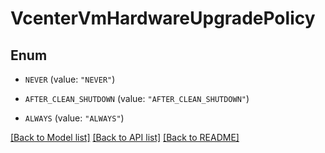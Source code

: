 # VcenterVmHardwareUpgradePolicy

## Enum


* `NEVER` (value: `"NEVER"`)

* `AFTER_CLEAN_SHUTDOWN` (value: `"AFTER_CLEAN_SHUTDOWN"`)

* `ALWAYS` (value: `"ALWAYS"`)


[[Back to Model list]](../README.md#documentation-for-models) [[Back to API list]](../README.md#documentation-for-api-endpoints) [[Back to README]](../README.md)


